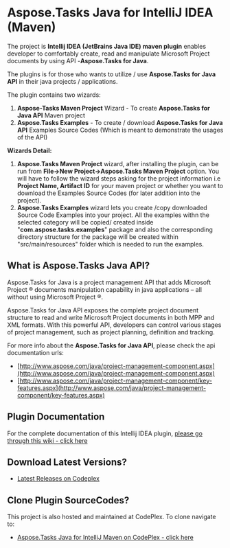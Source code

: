 ﻿# Aspose.Tasks Java for IntelliJ IDEA (Maven)
 
The project is **Intellij IDEA (JetBrains Java IDE) maven plugin** enables developer to comfortably create, read and manipulate Microsoft Project documents by using API -**Aspose.Tasks for Java**. 

The plugins is for those who wants to utilize / use **Aspose.Tasks for Java API** in their java projects / applications.

The plugin contains two wizards:

1.  **Aspose-Tasks Maven Project** Wizard - To create **Aspose.Tasks for Java API** Maven project
2.  **Aspose.Tasks Examples** - To create / download **Aspose.Tasks for Java API** Examples Source Codes (Which is meant to demonstrate the usages of the API)

**Wizards Detail:**

1.  **Aspose.Tasks Maven Project** wizard, after installing the plugin, can be run from **File->New Project->Aspose.Tasks Maven Project** option. You will have to follow the wizard steps asking for the project information i.e **Project Name, Artifact ID** for your maven project or whether you want to download the Examples Source Codes (for later addition into the project).
2.  **Aspose.Tasks Examples** wizard lets you create /copy downloaded Source Code Examples into your project. All the examples withn the selected category will be copied/ created inside "**com.aspose.tasks.examples**" package and also the corresponding directory structure for the package will be created within "src/main/resources" folder which is needed to run the examples.

## What is Aspose.Tasks Java API?

Aspose.Tasks for Java is a project management API that adds Microsoft Project ® documents manipulation capability in java applications – all without using Microsoft Project ®.

Aspose.Tasks for Java API exposes the complete project document structure to read and write Microsoft Project documents in both MPP and XML formats. With this powerful API, developers can control various stages of project management, such as project planning, definition and tracking.

For more info about the **Aspose.Tasks for Java API**, please check the api documentation urls:

* [http://www.aspose.com/java/project-management-component.aspx](http://www.aspose.com/java/project-management-component.aspx)
* [http://www.aspose.com/java/project-management-component/key-features.aspx](http://www.aspose.com/java/project-management-component/key-features.aspx)

## Plugin Documentation

For the complete documentation of this Intellij IDEA plugin, [please go through this wiki - click here](http://goo.gl/8B0k8J)

## Download Latest Versions?


* [Latest Releases on Codeplex](https://asposetasksjavaintellij.codeplex.com/releases/view)



## Clone Plugin SourceCodes?


This project is also hosted and maintained at CodePlex. To clone navigate to: 


* [Aspose.Tasks Java for IntelliJ Maven on CodePlex - click here](https://asposetasksjavaintellij.codeplex.com/SourceControl/latest)
